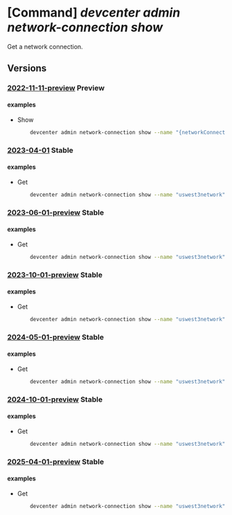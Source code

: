 # [Command] _devcenter admin network-connection show_

Get a network connection.

## Versions

### [2022-11-11-preview](/Resources/mgmt-plane/L3N1YnNjcmlwdGlvbnMve30vcmVzb3VyY2Vncm91cHMve30vcHJvdmlkZXJzL21pY3Jvc29mdC5kZXZjZW50ZXIvbmV0d29ya2Nvbm5lY3Rpb25zL3t9/2022-11-11-preview.xml) **Preview**

<!-- mgmt-plane /subscriptions/{}/resourcegroups/{}/providers/microsoft.devcenter/networkconnections/{} 2022-11-11-preview -->

#### examples

- Show
    ```bash
        devcenter admin network-connection show --name "{networkConnectionName}" --resource-group "rg1"
    ```

### [2023-04-01](/Resources/mgmt-plane/L3N1YnNjcmlwdGlvbnMve30vcmVzb3VyY2Vncm91cHMve30vcHJvdmlkZXJzL21pY3Jvc29mdC5kZXZjZW50ZXIvbmV0d29ya2Nvbm5lY3Rpb25zL3t9/2023-04-01.xml) **Stable**

<!-- mgmt-plane /subscriptions/{}/resourcegroups/{}/providers/microsoft.devcenter/networkconnections/{} 2023-04-01 -->

#### examples

- Get
    ```bash
        devcenter admin network-connection show --name "uswest3network" --resource-group "rg1"
    ```

### [2023-06-01-preview](/Resources/mgmt-plane/L3N1YnNjcmlwdGlvbnMve30vcmVzb3VyY2Vncm91cHMve30vcHJvdmlkZXJzL21pY3Jvc29mdC5kZXZjZW50ZXIvbmV0d29ya2Nvbm5lY3Rpb25zL3t9/2023-06-01-preview.xml) **Stable**

<!-- mgmt-plane /subscriptions/{}/resourcegroups/{}/providers/microsoft.devcenter/networkconnections/{} 2023-06-01-preview -->

#### examples

- Get
    ```bash
        devcenter admin network-connection show --name "uswest3network" --resource-group "rg1"
    ```

### [2023-10-01-preview](/Resources/mgmt-plane/L3N1YnNjcmlwdGlvbnMve30vcmVzb3VyY2Vncm91cHMve30vcHJvdmlkZXJzL21pY3Jvc29mdC5kZXZjZW50ZXIvbmV0d29ya2Nvbm5lY3Rpb25zL3t9/2023-10-01-preview.xml) **Stable**

<!-- mgmt-plane /subscriptions/{}/resourcegroups/{}/providers/microsoft.devcenter/networkconnections/{} 2023-10-01-preview -->

#### examples

- Get
    ```bash
        devcenter admin network-connection show --name "uswest3network" --resource-group "rg1"
    ```

### [2024-05-01-preview](/Resources/mgmt-plane/L3N1YnNjcmlwdGlvbnMve30vcmVzb3VyY2Vncm91cHMve30vcHJvdmlkZXJzL21pY3Jvc29mdC5kZXZjZW50ZXIvbmV0d29ya2Nvbm5lY3Rpb25zL3t9/2024-05-01-preview.xml) **Stable**

<!-- mgmt-plane /subscriptions/{}/resourcegroups/{}/providers/microsoft.devcenter/networkconnections/{} 2024-05-01-preview -->

#### examples

- Get
    ```bash
        devcenter admin network-connection show --name "uswest3network" --resource-group "rg1"
    ```

### [2024-10-01-preview](/Resources/mgmt-plane/L3N1YnNjcmlwdGlvbnMve30vcmVzb3VyY2Vncm91cHMve30vcHJvdmlkZXJzL21pY3Jvc29mdC5kZXZjZW50ZXIvbmV0d29ya2Nvbm5lY3Rpb25zL3t9/2024-10-01-preview.xml) **Stable**

<!-- mgmt-plane /subscriptions/{}/resourcegroups/{}/providers/microsoft.devcenter/networkconnections/{} 2024-10-01-preview -->

#### examples

- Get
    ```bash
        devcenter admin network-connection show --name "uswest3network" --resource-group "rg1"
    ```

### [2025-04-01-preview](/Resources/mgmt-plane/L3N1YnNjcmlwdGlvbnMve30vcmVzb3VyY2Vncm91cHMve30vcHJvdmlkZXJzL21pY3Jvc29mdC5kZXZjZW50ZXIvbmV0d29ya2Nvbm5lY3Rpb25zL3t9/2025-04-01-preview.xml) **Stable**

<!-- mgmt-plane /subscriptions/{}/resourcegroups/{}/providers/microsoft.devcenter/networkconnections/{} 2025-04-01-preview -->

#### examples

- Get
    ```bash
        devcenter admin network-connection show --name "uswest3network" --resource-group "rg1"
    ```
